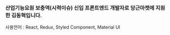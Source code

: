 ### 산업기능요원 보충역(시력이슈) 신입 프론트엔드 개발자로 당근마켓에 지원한 김동혁입니다. 

사용언어 : React, Redux, Styled Component, Material UI
